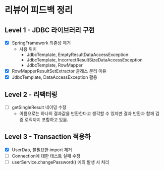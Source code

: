 # 리뷰어 피드백 정리

## Level 1 - JDBC 라이브러리 구현

- [x] SpringFramework 의존성 제거
    - 사용 위치
        - JdbcTemplate, EmptyResultDataAccessException
        - JdbcTemplate, IncorrectResultSizeDataAccessException
        - JdbcTemplate, RowMapper
- [x] RowMapperResultSetExtractor 클래스 분리 이유
- [x] JdbcTemplate, DataAccessException 활용

## Level 2 - 리팩터링

- [ ] getSingleResult 네이밍 수정
    - 이름으로는 하나의 결과값을 반환한다고 생각할 수 있지만 결과 반환과 함께 검증 로직까지 포함하고 있음.

## Level 3 - Transaction 적용하

- [x] UserDao, 불필요한 import 제거
- [ ] Connection에 대한 테스트 실패 수정
- [ ] userService.changePassword() 예외 발생 시 처리 
